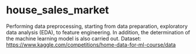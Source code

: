 # house_sales_market
Performing data preprocessing, starting from data preparation, exploratory data analysis (EDA), to feature engineering. In addition, the determination of the machine learning model is also carried out. Dataset: https://www.kaggle.com/competitions/home-data-for-ml-course/data

